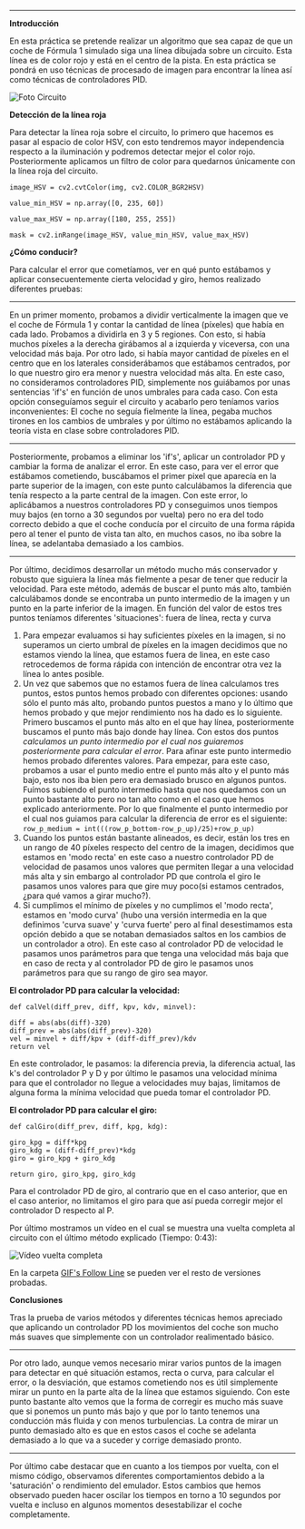 <hr />

<p><strong>Introducción</strong></p>

<p>En esta práctica se pretende realizar un algoritmo que sea capaz de que un coche de Fórmula 1 simulado siga una línea dibujada sobre un circuito. Esta línea es de color rojo y está en el centro de la pista. En esta práctica se pondrá en uso técnicas de procesado de imagen para encontrar la línea así como técnicas de controladores PID.</p>

<p><img src="https://raw.githubusercontent.com/sergiodomin/MOVA-Vision-Robotica-FollowLine/master/docs/src/Follow_line/circuito.png" alt="Foto Circuito" /></p>

<p><strong>Detección de la línea roja</strong></p>

<p>Para detectar la línea roja sobre el circuito, lo primero que hacemos es pasar al espacio de color HSV, con esto tendremos mayor independencia respecto a la iluminación y podremos detectar mejor el color rojo. Posteriormente aplicamos un filtro de color para quedarnos únicamente con la línea roja del circuito.</p>

<p><code>image_HSV = cv2.cvtColor(img, cv2.COLOR_BGR2HSV)</code></p>

<p><code>value_min_HSV = np.array([0, 235, 60])</code></p>

<p><code>value_max_HSV = np.array([180, 255, 255])</code></p>

<p><code>mask = cv2.inRange(image_HSV, value_min_HSV, value_max_HSV)</code></p>

<p><strong>¿Cómo conducir?</strong></p>

<p>Para calcular el error que cometíamos, ver en qué punto estábamos y aplicar consecuentemente cierta velocidad y giro, hemos realizado diferentes pruebas:</p>

<hr />

<p>En un primer momento, probamos a dividir verticalmente la imagen que ve el coche de Fórmula 1 y contar la cantidad de línea (píxeles) que había en cada lado. Probamos a dividirla en 3 y 5 regiones. Con esto, si había muchos píxeles a la derecha girábamos al a izquierda y viceversa, con una velocidad más baja. Por otro lado, si había mayor cantidad de píxeles en el centro que en los laterales considerábamos que estábamos centrados, por lo que nuestro giro era menor y nuestra velocidad más alta. En este caso, no consideramos controladores PID, simplemente nos guiábamos por unas sentencias 'if's' en función de unos umbrales para cada caso. Con esta opción conseguíamos seguir el circuito y acabarlo pero teníamos varios inconvenientes: El coche no seguía fielmente la línea, pegaba muchos tirones en los cambios de umbrales y por último no estábamos aplicando la teoría vista en clase sobre controladores PID.</p>

<hr />

<p>Posteriormente, probamos a eliminar los 'if's', aplicar un controlador PD y cambiar la forma de analizar el error. En este caso, para ver el error que estábamos cometiendo, buscábamos el primer pixel que aparecía en la parte superior de la imagen, con este punto calculábamos la diferencia que tenía respecto a la parte central de la imagen. Con este error, lo aplicábamos a nuestros controladores PD y conseguimos unos tiempos muy bajos (en torno a 30 segundos por vuelta) pero no era del todo correcto debido a que el coche conducía por el circuito de una forma rápida pero al tener el punto de vista tan alto, en muchos casos, no iba sobre la línea, se adelantaba demasiado a los cambios.</p>

<hr />

<p>Por último, decidimos desarrollar un método mucho más conservador y robusto que siguiera la línea más fielmente a pesar de tener que reducir la velocidad. Para este método, además de buscar el punto más alto, también calculábamos donde se encontraba un punto intermedio de la imagen y un punto en la parte inferior de la imagen. En función del valor de estos tres puntos teníamos diferentes 'situaciones': fuera de línea, recta y curva </p>

<ol>
<li>Para empezar evaluamos si hay suficientes píxeles en la imagen, si no superamos un cierto umbral de píxeles en la imagen decidimos que no estamos viendo la línea, que estamos fuera de linea, en este caso retrocedemos de forma rápida con intención de encontrar otra vez la línea lo antes posible.</li>

<li>Un vez que sabemos que no estamos fuera de línea calculamos tres puntos, estos puntos hemos probado con diferentes opciones: usando sólo el punto más alto, probando puntos puestos a mano y lo último que hemos probado y que mejor rendimiento nos ha dado es lo siguiente.
Primero buscamos el punto más alto en el que hay línea, posteriormente buscamos el punto más bajo donde hay línea. Con estos dos puntos <em>calculamos un punto intermedio por el cual nos guiaremos posteriormente para calcular el error</em>. Para afinar este punto intermedio hemos probado diferentes valores. Para empezar, para este caso, probamos a usar el punto medio entre el punto más alto y el punto más bajo, esto nos iba bien pero era demasiado brusco en algunos puntos. Fuímos subiendo el punto intermedio hasta que nos quedamos con un punto bastante alto pero no tan alto como en el caso que hemos explicado anteriormente. Por lo que finalmente el punto intermedio por el cual nos guiamos para calcular la diferencia de error es el siguiente:
<code>row_p_medium = int(((row_p_bottom-row_p_up)/25)+row_p_up)</code></li>

<li>Cuando los puntos están bastante alineados, es decir, están los tres en un rango de 40 píxeles respecto del centro de la imagen, decidimos que estamos en 'modo recta' en este caso a nuestro controlador PD de velocidad de pasamos unos valores que permiten llegar a una velocidad más alta y sin embargo al controlador PD que controla el giro le pasamos unos valores para que gire muy poco(si estamos centrados, ¿para qué vamos a girar mucho?). </li>

<li>Si cumplimos el mínimo de píxeles y no cumplimos el 'modo recta', estamos en 'modo curva' (hubo una versión intermedia en la que definimos 'curva suave' y 'curva fuerte' pero al final desestimamos esta opción debido a que se notaban demasiados saltos en los cambios de un controlador a otro). En este caso al controlador PD de velocidad le pasamos unos parámetros para que tenga una velocidad más baja que en caso de recta y al controlador PD de giro le pasamos unos parámetros para que su rango de giro sea mayor.</li>
</ol>

<p><strong>El controlador PD para calcular la velocidad:</strong></p>

<p><code>def calVel(diff_prev, diff, kpv, kdv, minvel):</code></p>

<pre><code>diff = abs(abs(diff)-320)
diff_prev = abs(abs(diff_prev)-320)
vel = minvel + diff/kpv + (diff-diff_prev)/kdv
return vel
</code></pre>

<p>En este controlador, le pasamos: la diferencia previa, la diferencia actual, las k's del controlador P y D y por último le pasamos una velocidad mínima para que el controlador no llegue a velocidades muy bajas, limitamos de alguna forma la mínima velocidad que pueda tomar el controlador PD.</p>

<p><strong>El controlador PD para calcular el giro:</strong></p>

<p><code>def calGiro(diff_prev, diff, kpg, kdg):</code></p>

<pre><code>giro_kpg = diff*kpg
giro_kdg = (diff-diff_prev)*kdg
giro = giro_kpg + giro_kdg

return giro, giro_kpg, giro_kdg
</code></pre>

<p>Para el controlador PD de giro, al contrario que en el caso anterior, que en el caso anterior, no limitamos el giro para que así pueda corregir mejor el controlador D respecto al P.</p>

<p>Por último mostramos un vídeo en el cual se muestra una vuelta completa al circuito con el último método explicado (Tiempo: 0:43):</p>

<p><img src="https://github.com/sergiodomin/MOVA-Vision-Robotica-FollowLine/blob/master/docs/src/Follow_line/F1_v7.gif?raw=true" alt="Vídeo vuelta completa" /></p>

<p> En la carpeta <a href="https://github.com/sergiodomin/MOVA-Vision-Robotica-FollowLine/tree/master/docs/src/Follow_line"> GIF's Follow Line</a> se pueden ver el resto de versiones probadas.

<p><strong>Conclusiones</strong></p>
<p> Tras la prueba de varios métodos y diferentes técnicas hemos apreciado que aplicando un controlador PD los movimientos del coche son mucho más suaves que simplemente con un controlador realimentado básico. 
<hr />
Por otro lado, aunque vemos necesario mirar varios puntos de la imagen para detectar en qué situación estamos, recta o curva, para calcular el error, o la desviación, que estamos cometiendo nos es útil simplemente mirar un punto en la parte alta de la línea que estamos siguiendo. Con este punto bastante alto vemos que la forma de corregir es mucho más suave que si ponemos un punto más bajo y que por lo tanto tenemos una conducción más fluida y con menos turbulencias. La contra de mirar un punto demasiado alto es que en estos casos el coche se adelanta demasiado a lo que va a suceder y corrige demasiado pronto. 
<hr />
Por último cabe destacar que en cuanto a los tiempos por vuelta, con el mismo código, observamos diferentes comportamientos debido a la 'saturación' o rendimiento del emulador. Estos cambios que hemos observado pueden hacer oscilar los tiempos en torno a 10 segundos por vuelta e incluso en algunos momentos desestabilizar el coche completamente. </p>